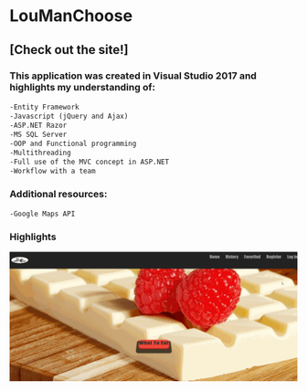 # LouManChoose
##  [Check out the site!]
### This application was created in Visual Studio 2017 and highlights my understanding of:
    -Entity Framework 
    -Javascript (jQuery and Ajax)
    -ASP.NET Razor
    -MS SQL Server 
    -OOP and Functional programming
    -Multithreading
    -Full use of the MVC concept in ASP.NET
    -Workflow with a team
    
### Additional resources:
    -Google Maps API
### Highlights
![](https://github.com/LouL33/LouManChoose/blob/master/Docs/readMeStuff.gif?raw=true)

